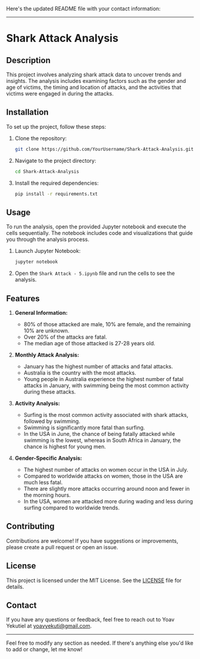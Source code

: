 Here's the updated README file with your contact information:

---

# Shark Attack Analysis

## Description

This project involves analyzing shark attack data to uncover trends and insights. The analysis includes examining factors such as the gender and age of victims, the timing and location of attacks, and the activities that victims were engaged in during the attacks.

## Installation

To set up the project, follow these steps:

1. Clone the repository:
    ```bash
    git clone https://github.com/YourUsername/Shark-Attack-Analysis.git
    ```
2. Navigate to the project directory:
    ```bash
    cd Shark-Attack-Analysis
    ```
3. Install the required dependencies:
    ```bash
    pip install -r requirements.txt
    ```

## Usage

To run the analysis, open the provided Jupyter notebook and execute the cells sequentially. The notebook includes code and visualizations that guide you through the analysis process.

1. Launch Jupyter Notebook:
    ```bash
    jupyter notebook
    ```
2. Open the `Shark Attack - 5.ipynb` file and run the cells to see the analysis.

## Features

1. **General Information:**
   - 80% of those attacked are male, 10% are female, and the remaining 10% are unknown.
   - Over 20% of the attacks are fatal.
   - The median age of those attacked is 27-28 years old.

2. **Monthly Attack Analysis:**
   - January has the highest number of attacks and fatal attacks.
   - Australia is the country with the most attacks.
   - Young people in Australia experience the highest number of fatal attacks in January, with swimming being the most common activity during these attacks.

3. **Activity Analysis:**
   - Surfing is the most common activity associated with shark attacks, followed by swimming.
   - Swimming is significantly more fatal than surfing.
   - In the USA in June, the chance of being fatally attacked while swimming is the lowest, whereas in South Africa in January, the chance is highest for young men.

4. **Gender-Specific Analysis:**
   - The highest number of attacks on women occur in the USA in July.
   - Compared to worldwide attacks on women, those in the USA are much less fatal.
   - There are slightly more attacks occurring around noon and fewer in the morning hours.
   - In the USA, women are attacked more during wading and less during surfing compared to worldwide trends.

## Contributing

Contributions are welcome! If you have suggestions or improvements, please create a pull request or open an issue.

## License

This project is licensed under the MIT License. See the [LICENSE](LICENSE) file for details.

## Contact

If you have any questions or feedback, feel free to reach out to Yoav Yekutiel at yoavyekuti@gmail.com.

---

Feel free to modify any section as needed. If there's anything else you'd like to add or change, let me know!
